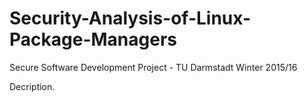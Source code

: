 # Security-Analysis-of-Linux-Package-Managers
Secure Software Development Project - TU Darmstadt Winter 2015/16

Decription. 

